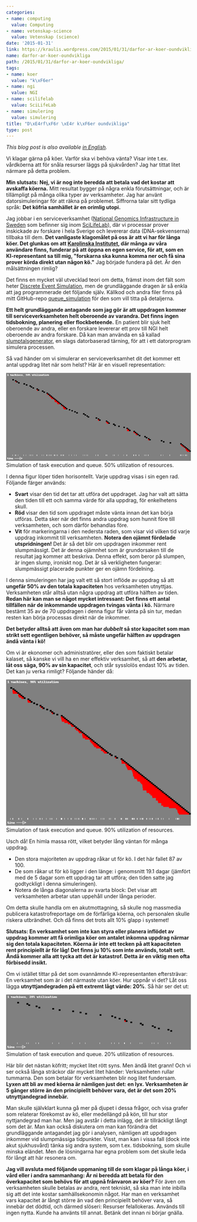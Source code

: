 ```yaml
---
categories:
- name: computing
  value: Computing
- name: vetenskap-science
  value: Vetenskap (science)
date: '2015-01-31'
link: https://kraulis.wordpress.com/2015/01/31/darfor-ar-koer-oundvikliga/
name: darfor-ar-koer-oundvikliga
path: /2015/01/31/darfor-ar-koer-oundvikliga/
tags:
- name: koer
  value: "k\xF6er"
- name: ngi
  value: NGI
- name: scilifelab
  value: SciLifeLab
- name: simulering
  value: simulering
title: "D\xE4rf\xF6r \xE4r k\xF6er oundvikliga"
type: post
---
```

*This blog post is also available [in English](/2015/01/31/why-queues-are-inevitable/).*

Vi klagar gärna på köer. Varför ska vi behöva vänta? Visar inte t.ex. vårdköerna att för snåla resurser läggs på sjukvården? Jag har tittat litet närmare på detta problem.

**Min slutsats: Nej, vi är nog inte beredda att betala vad det kostar att avskaffa köerna.** Mitt resultat bygger på några enkla förutsättningar, och är tillämpligt på många olika typer av verksamheter. Jag har använt datorsimuleringar för att räkna på problemet. Siffrorna talar sitt tydliga språk: **Det köfria samhället är en orimlig utopi.**

Jag jobbar i en serviceverksamhet ([National Genomics Infrastructure in Sweden](https://portal.scilifelab.se/genomics/) som befinner sig inom [SciLifeLab](http://www.scilifelab.se/)), där vi processar prover inskickade av forskare i hela Sverige och levererar data (DNA-sekvenserna) tillbaka till dem. **Det vanligaste klagomålet på oss är att vi har för långa köer. Det glunkas om att [Karolinska Institutet](http://ki.se/), där många av våra användare finns, funderar på att öppna en egen service, för att, som en KI-representant sa till mig, "forskarna ska kunna komma ner och få sina prover körda direkt utan någon kö."** Jag började fundera på det. Är den målsättningen rimlig?

Det finns en mycket väl utvecklad teori om detta, främst inom det fält som heter [Discrete Event Simulation](http://en.wikipedia.org/wiki/Discrete_event_simulation), men de grundläggande dragen är så enkla att jag programmerade det följande själv. Källkod och andra filer finns på mitt GitHub-repo [queue_simulation](https://github.com/pekrau/queue_simulation) för den som vill titta på detaljerna.

**Ett helt grundläggande antagande som jag gör är att uppdragen kommer till serviceverksamheten helt oberoende av varandra. Det finns ingen tidsbokning, planering eller flockbeteende.** En patient blir sjuk helt oberoende av andra, eller en forskare levererar ett prov till NGI helt oberoende av andra forskare. Då kan man använda en så kallad [slumptalsgenerator](http://sv.wikipedia.org/wiki/Slumptalsgenerator), en slags datorbaserad tärning, för att i ett datorprogram simulera processen.

Så vad händer om vi simulerar en serviceverksamhet dit det kommer ett antal uppdrag litet när som helst? Här är en visuell representation:

[![Simulation of task execution and queue. 50% utilization of resources.](/files/queue_50.png)](/files/queue_50.png) Simulation of task execution and queue. 50% utilization of resources.

I denna figur löper tiden horisontellt. Varje uppdrag visas i sin egen rad. Följande färger används:

- **Svart** visar den tid det tar att utföra det uppdraget. Jag har valt att sätta den tiden till ett och samma värde för alla uppdrag, för enkelhetens skull.
- **Röd** visar den tid som uppdraget måste vänta innan det kan börja utföras. Detta sker när det finns andra uppdrag som hunnit före till verksamheten, och som därför behandlas före.
- **Vit** för markeringarna i den nedersta raden, som visar vid vilken tid varje uppdrag inkommit till verksamheten. **Notera den ojämnt fördelade utspridningen!** Det är så det blir om uppdragen inkommer rent slumpmässigt. Det är denna ojämnhet som är grundorsaken till de resultat jag kommer att beskriva. Denna effekt, som beror på slumpen, är ingen slump, ironiskt nog. Det är så verkligheten fungerar: slumpmässigt placerade punkter ger en ojämn fördelning.

I denna simuleringen har jag valt ett så stort inflöde av uppdrag så att **ungefär 50% av den totala kapaciteten** hos verksamheten utnyttjas. Verksamheten står alltså utan några uppdrag att utföra hälften av tiden. **Redan här kan man se något mycket intressant: Det finns ett antal tillfällen när de inkommande uppdragen tvingas vänta i kö.** Närmare bestämt 35 av de 70 uppdragen i denna figur får vänta på sin tur, medan resten kan börja processas direkt när de inkommer.

**Det betyder alltså att även om man har *dubbelt* så stor kapacitet som man strikt sett egentligen behöver, så måste ungefär hälften av uppdragen ändå vänta i kö!**

Om vi är ekonomer och administratörer, eller den som faktiskt betalar kalaset, så kanske vi vill ha en mer effektiv verksamhet, så att **den arbetar, låt oss säga, 90% av sin kapacitet**, och står sysslolös endast 10% av tiden. Det kan ju verka rimligt? Följande händer då:

[![Simulation of task execution and queue. 90% utilization of resources.](/files/queue_90.png)](/files/queue_90.png) Simulation of task execution and queue. 90% utilization of resources.

Usch då! En himla massa rött, vilket betyder lång väntan för många uppdrag.

- Den stora majoriteten av uppdrag råkar ut för kö. I det här fallet 87 av 100.
- De som råkar ut för kö ligger i den länge: i genomsnitt 19.1 dagar (jämfört med de 5 dagar som ett uppdrag tar att utföra; den tiden satte jag godtyckligt i denna simuleringen).
- Notera de långa diagonalerna av svarta block: Det visar att verksamheten arbetar utan uppehåll under långa perioder.

Om detta skulle handla om en akutmottagning, så skulle nog massmedia publicera katastrofreportage om de förfärliga köerna, och personalen skulle riskera utbrändhet. Och då finns det trots allt 10% glapp i systemet!

**Slutsats: En verksamhet som inte kan styra eller planera inflödet av uppdrag kommer att få orimliga köer om antalet inkomna uppdrag närmar sig den totala kapaciteten. Köerna är inte ett tecken på att kapaciteten rent principiellt är för låg! Det finns ju 10% som inte används, totalt sett. Ändå kommer alla att tycka att det är katastrof. Detta är en viktig men ofta förbisedd insikt.**

Om vi istället tittar på det som ovannämnde KI-representanten eftersträvar: En verksamhet som är i det närmaste utan köer. Hur uppnår vi det? Låt oss lägga **utnyttjandegraden på ett extremt lågt värde: 20%**. Så här ser det ut:

[![Simulation of task execution and queue. 20% utilization of resources.](/files/queue_20.png)](/files/queue_20.png) Simulation of task execution and queue. 20% utilization of resources.

Här blir det nästan köfritt; mycket litet rött syns. Men ändå litet grann! Och vi ser också långa sträckor där mycket litet händer: Verksamheten rullar tummarna. Den som betalar för verksamheten blir nog litet fundersam. **Lyxen att bli av med köerna är nämligen just det: en lyx. Verksamheten är 5 gånger större än den principiellt behöver vara, det är det som 20% utnyttjandegrad innebär.**

Man skulle självklart kunna gå mer på djupet i dessa frågor, och visa grafer som relaterar förekomst av kö, eller medellängd på kön, till hur stor nyttjandegrad man har. Men jag avstår i detta inlägg, det är tillräckligt långt som det är. Man kan också diskutera om man kan förändra det grundläggande antagandet jag gör i analysen, nämligen att uppdragen inkommer vid slumpmässiga tidpunkter. Visst, man kan i vissa fall (dock inte akut sjukhusvård) tänka sig andra system, som t.ex. tidsbokning, som skulle minska eländet. Men de lösningarna har egna problem som det skulle leda för långt att här resonera om.

**Jag vill avsluta med följande uppmaning till de som klagar på långa köer, i vård eller i andra sammanhang: Är ni beredda att betala för den överkapacitet som behövs för att uppnå frånvaron av köer?** För även om verksamheten skulle betalas av andra, rent tekniskt, så ska man inte inbilla sig att det inte kostar samhällsekonomin något. Har man en verksamhet vars kapacitet är långt större än vad den principiellt behöver vara, så innebär det dödtid, och därmed slöseri: Resurser felallokeras. Används till ingen nytta. Kunde ha använts till annat. Betänk det innan ni börjar gnälla.


